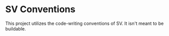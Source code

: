 # SV Conventions

This project utilizes the code-writing conventions of SV.
It isn't meant to be buildable.